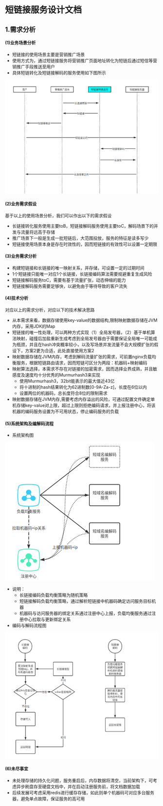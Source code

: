 # 短链接服务设计文档
## 1.需求分析

#### (1)业务场景分析

+ 短链接的使用场景主要是营销推广场景
+ 使用方式为，通过短链接服务将营销推广页面地址转化为短链后通过短信等营销推广手段推送至用户
+ 具体短链转化及短链接解码的服务使用如下图所示

![image-20220508100039195](./使用场景.png)





#### (2)业务需求假设

基于以上的使用场景分析，我们可以作出以下的需求假设

+ 长链接转化服务使用主要toB，短链接解码服务使用主要toC，解码场景下的并发与流量将远高于存储
+ 推广场景下一般是生成一批短链后，大范围投放，服务的特征是读多写少
+ 短链接使用场景本身是存在时效性的，因而短链接的有效性可以设置一定期限



#### (3)业务需求分析

+ 构建短链接和长链接的唯一映射关系，并存储，可设置一定的过期时间
+ 1个短链接只能唯一对应1个长链接，长链接编码算法需要规避重复生成风险
+ 短链接解码服务toC，需要有基于流量扩张，动态伸缩的能力
+ 短链接解码服务需要足够快，以避免由于等待导致的客户流失



#### (4)技术分析

对应以上的需求分析，对应以下的技术解决思路

+ 从本需求来看，数据存储使用key-value的数据结构,限制映射数据存储在JVM内存，采用JDK的Map
+ 短链接的唯一性处理，可以两种方式实现（1）全局发号器，（2）基于单机算法映射，碰撞后加盐重新生成考虑到全局发号器由于需要保证全局唯一可能成为瓶颈，并且在hash冲突概率较小，以及写场景并发流量不会大规模扩张的假设下，方案2更为合适，此处直接使用方案2
+ 映射数据存储在JVM内存，考虑到解码流量扩张的需求，可前置nginx负载均衡服务，根据短链路由请求，因而短链可区分为两段：机器码+映射编码
+ 映射算法选择，本需求不存在对链接的加密需求，因而选择业界成熟，并且敏感度及速度均十分优秀的Murmurhash3来实现
  + 使用Murmurhash3，32bit能表示的最大值近43亿
  + 将十进制的hash结果转化为62进制数[0-9A-Za-z]，长度在6位以内
  + 设置两位的机器码，总长度符合8位的限制需求
+ 映射数据存储在JVM内存,需要考虑内存溢出的风险，可通过配置文件确定单机存储key-value对上限，超过上限则拒绝编码请求，并上报注册中心，将该机器的编码服务设置为不可用状态，停止编码服务的负载



#### (5)系统架构及编解码流程

+ 系统架构图

![image-20220508164632150](./系统架构图.png)

+ 说明：
  + 长链接编码负载均衡策略为随机策略
  + 短链接解码负载均衡策略，通过解析短链接中机器码确定访问服务目标机器
  + 机器码与访问服务器的绑定关系通过注册中心上报，负载均衡服务通过注册中心拉取与更新绑定关系
+ 编码与解码流程图

![image-20220508163025644](./编解码流程图.png)



#### (6)未尽事宜

+ 未处理存储的持久化问题，服务重启后，内存数据将清空，当前架构下，可考虑异步刷盘存至硬盘文档中，并在启动注册服务前，将文档数据加载
+ 后续发展可考虑采用redis进行缓存存储，如此则单个机器码可对应多台服务器，避免单点故障，保证服务的高可用

